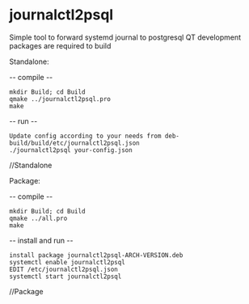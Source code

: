 # journalctl2psql
Simple tool to forward systemd journal to postgresql
QT development packages are required to build

Standalone:

-- compile --

    mkdir Build; cd Build
    qmake ../journalctl2psql.pro
    make

-- run --

    Update config according to your needs from deb-build/build/etc/journalctl2psql.json
    ./journalctl2psql your-config.json
//Standalone

Package:

-- compile --

    mkdir Build; cd Build
    qmake ../all.pro
    make

-- install and run --

    install package journalctl2psql-ARCH-VERSION.deb
    systemctl enable journalctl2psql
    EDIT /etc/journalctl2psql.json
    systemctl start journalctl2psql

//Package
